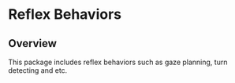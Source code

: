 # Reflex Behaviors

## Overview

This package includes reflex behaviors such as gaze planning, turn detecting and etc.
